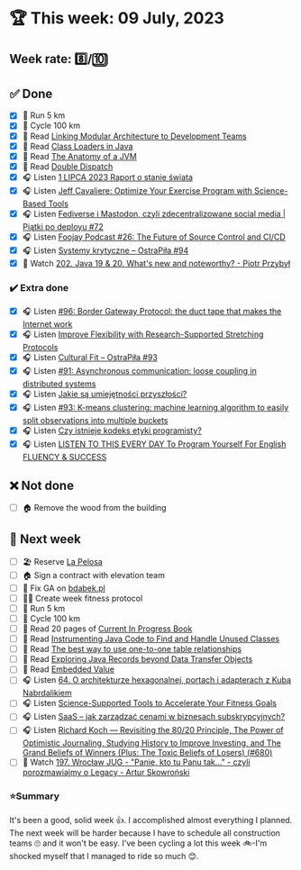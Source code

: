 # 🏆 This week: 09 July, 2023

## Week rate: 8️⃣/🔟

## ✅ Done
- [x] 🏃 Run 5 km
- [x] 🚴 Cycle 100 km
- [x] 📗 Read [Linking Modular Architecture to Development Teams](https://martinfowler.com/articles/linking-modular-arch.html)
- [x] 📗 Read [Class Loaders in Java](https://www.baeldung.com/java-classloaders)
- [x] 📗 Read [The Anatomy of a JVM](https://foojay.io/today/the-anatomy-of-a-jvm/)
- [x] 📗 Read [Double Dispatch](https://java-design-patterns.com/patterns/double-dispatch/)
- [x] 🎧 Listen [1 LIPCA 2023 Raport o stanie świata](https://raportostanieswiata.pl/odcinki/raport-o-stanie-swiata-1-lipca-2023/)
- [x] 🎧 Listen [Jeff Cavaliere: Optimize Your Exercise Program with Science-Based Tools](https://hubermanlab.com/jeff-cavaliere-optimize-your-exercise-program-with-science-based-tools/)
- [x] 🎧 Listen [Fediverse i Mastodon, czyli zdecentralizowane social media | Piątki po deployu #72](https://piatkipodeployu.pl/podcast/Fediverse-i-Mastodon-czyli-zdecentralizowane-social-media)
- [x] 🎧 Listen [Foojay Podcast #26: The Future of Source Control and CI/CD](https://foojay.io/today/foojay-podcast-26/)
- [x] 🎧 Listen [Systemy krytyczne – OstraPiła #94](https://ostrapila.pl/systemy-krytyczne-ostrapila-94)
- [x] 🎥 Watch [202. Java 19 & 20. What's new and noteworthy? - Piotr Przybył](https://youtu.be/Oj-ysSgljN0)

### ✔️ Extra done
- [x] 🎧 Listen [#96: Border Gateway Protocol: the duct tape that makes the Internet work](https://nurkiewicz.com/2023/02/bgp.html)
- [x] 🎧 Listen [Improve Flexibility with Research-Supported Stretching Protocols](https://hubermanlab.com/improve-flexibility-with-research-supported-stretching-protocols/)
- [x] 🎧 Listen [Cultural Fit – OstraPiła #93](https://ostrapila.pl/cultural-fit-ostrapila-93)
- [x] 🎧 Listen [#91: Asynchronous communication: loose coupling in distributed systems](https://nurkiewicz.com/2022/11/asynchronous-communication.html)
- [x] 🎧 Listen [Jakie są umiejętności przyszłości?](https://piatkipodeployu.pl/podcast/Jakie-sa-umiejetnosci-przyszlosci)
- [x] 🎧 Listen [#93: K-means clustering: machine learning algorithm to easily split observations into multiple buckets](https://nurkiewicz.com/2023/01/k-means.html)
- [x] 🎧 Listen [Czy istnieje kodeks etyki programisty?](https://piatkipodeployu.pl/podcast/Czy-istnieje-kodeks-etyki-programisty)
- [x] 🎧 Listen [LISTEN TO THIS EVERY DAY To Program Yourself For English FLUENCY & SUCCESS](https://effortlessenglishshow.com/listen-to-this-every-day-to-program-yourself-for-english-fluency-success)

## ❌ Not done
- [ ] 🏠 Remove the wood from the building

## 📝 Next week
- [ ] 🏖️ Reserve [La Pelosa](https://spiaggialapelosa.it/en/)
- [ ] 🏠 Sign a contract with elevation team
- [ ] 📝 Fix GA on [bdabek.pl](https://bdabek.pl/) 
- [ ] 🤾‍♀️ Create week fitness protocol
- [ ] 🏃 Run 5 km
- [ ] 🚴 Cycle 100 km
- [ ] 📗 Read 20 pages of [Current In Progress Book](https://github.com/BartoszDabek/bdabek.pl/blob/master/miscellaneous/books.md)
- [ ] 📗 Read [Instrumenting Java Code to Find and Handle Unused Classes](https://mostlynerdless.de/blog/2023/04/06/instrumenting-java-code-to-find-and-handle-unused-classes/)
- [ ] 📗 Read [The best way to use one-to-one table relationships](https://vladmihalcea.com/one-to-one-table-relationships/)
- [ ] 📗 Read [Exploring Java Records beyond Data Transfer Objects](https://www.infoq.com/articles/exploring-java-records/)
- [ ] 📗 Read [Embedded Value](https://java-design-patterns.com/patterns/embedded-value/)
- [ ] 🎧 Listen [64. O architekturze hexagonalnej, portach i adapterach z Kubą Nabrdalikiem](https://bettersoftwaredesign.pl/episodes/64)
- [ ] 🎧 Listen [Science-Supported Tools to Accelerate Your Fitness Goals](https://hubermanlab.com/science-supported-tools-to-accelerate-your-fitness-goals/)
- [ ] 🎧 Listen [SaaS – jak zarządzać cenami w biznesach subskrypcyjnych?](https://zaprojektujswojezycie.pl/saas-jak-zarzadzac-cenami-w-biznesach-subskrypcyjnych/)
- [ ] 🎧 Listen [Richard Koch — Revisiting the 80/20 Principle, The Power of Optimistic Journaling, Studying History to Improve Investing, and The Grand Beliefs of Winners (Plus: The Toxic Beliefs of Losers) (#680)](https://tim.blog/2023/07/05/richard-koch-2/)
- [ ] 🎥 Watch [197. Wrocław JUG - "Panie, kto tu Panu tak..." - czyli porozmawiajmy o Legacy - Artur Skowroński](https://youtu.be/o9qHFt0ElKY)

### ⭐Summary
It's been a good, solid week 👍. I accomplished almost everything I planned. The next week will be harder because I have to schedule all construction teams 🙄 and it won't be easy. I've been cycling a lot this week 🚲-I'm shocked myself that I managed to ride so much 😊.
